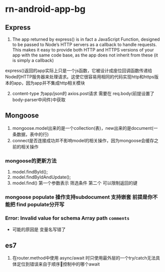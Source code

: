 # rn-android-app-bg

## Express 
1. The app returned by express() is in fact a JavaScript Function, designed to be passed to Node’s HTTP servers as a callback to handle requests. This makes it easy to provide both HTTP and HTTPS versions of your app with the same code base, as the app does not inherit from these (it is simply a callback)  

express()返回的app实际上只是一个js函数，它被设计成座位回调函数传递给Node的HTTP服务器来处理请求。这使它很容易用相同的代码实现http和https版本的app，因为app并不集成http相关模块

2. content-type 为app/json的 axios.post请求 需要在 req.body(前提设置了body-parser中间件)中获取

## Mongoose
1. mongoose.model出来的是一个collection(表)，new出来的是document(一条数据，表中的行)
2. connect是否连接成功并不影响model的相关操作，因为mongoose会缓存之前的相关操作

### mongoose的更新方法
1. model.findById();
2. model.findByIdAndUpdate();
3. model.find() 第一个参数表示 筛选条件 第二个 可以限制返回的键

### mongoose populate 操作支持subdocument 支持嵌套 前提是你不能把 find populate分开写

### Error: Invalid value for schema Array path `comments`
- 可能的原因是 变量名写错了

## es7
1. 在router.method中使用 async/await 时只使用最外层的一个try/catch无法具体定位到错误来自于顺序控制中的哪个await

## 
